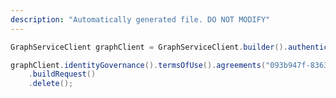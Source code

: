 ```yaml
---
description: "Automatically generated file. DO NOT MODIFY"
---
```

<!-- markdownlint-disable MD041 -->

```java
GraphServiceClient graphClient = GraphServiceClient.builder().authenticationProvider( authProvider ).buildClient();

graphClient.identityGovernance().termsOfUse().agreements("093b947f-8363-4979-a47d-4c52b33ee1be")
    .buildRequest()
    .delete();
```

